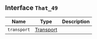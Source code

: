 ## Interface `That_49`

| Name | Type | Description |
| - | - | - |
| `transport` | [Transport](./Transport.md) | &nbsp; |
